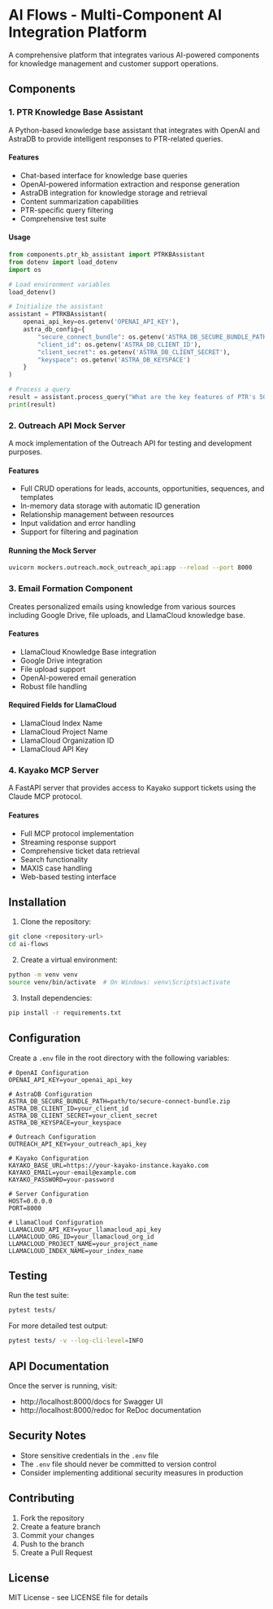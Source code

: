 # AI Flows - Multi-Component AI Integration Platform

A comprehensive platform that integrates various AI-powered components for knowledge management and customer support operations.

## Components

### 1. PTR Knowledge Base Assistant
A Python-based knowledge base assistant that integrates with OpenAI and AstraDB to provide intelligent responses to PTR-related queries.

#### Features
- Chat-based interface for knowledge base queries
- OpenAI-powered information extraction and response generation
- AstraDB integration for knowledge storage and retrieval
- Content summarization capabilities
- PTR-specific query filtering
- Comprehensive test suite

#### Usage
```python
from components.ptr_kb_assistant import PTRKBAssistant
from dotenv import load_dotenv
import os

# Load environment variables
load_dotenv()

# Initialize the assistant
assistant = PTRKBAssistant(
    openai_api_key=os.getenv('OPENAI_API_KEY'),
    astra_db_config={
        "secure_connect_bundle": os.getenv('ASTRA_DB_SECURE_BUNDLE_PATH'),
        "client_id": os.getenv('ASTRA_DB_CLIENT_ID'),
        "client_secret": os.getenv('ASTRA_DB_CLIENT_SECRET'),
        "keyspace": os.getenv('ASTRA_DB_KEYSPACE')
    }
)

# Process a query
result = assistant.process_query("What are the key features of PTR's 5G solutions?")
print(result)
```

### 2. Outreach API Mock Server
A mock implementation of the Outreach API for testing and development purposes.

#### Features
- Full CRUD operations for leads, accounts, opportunities, sequences, and templates
- In-memory data storage with automatic ID generation
- Relationship management between resources
- Input validation and error handling
- Support for filtering and pagination

#### Running the Mock Server
```bash
uvicorn mockers.outreach.mock_outreach_api:app --reload --port 8000
```

### 3. Email Formation Component
Creates personalized emails using knowledge from various sources including Google Drive, file uploads, and LlamaCloud knowledge base.

#### Features
- LlamaCloud Knowledge Base integration
- Google Drive integration
- File upload support
- OpenAI-powered email generation
- Robust file handling

#### Required Fields for LlamaCloud
- LlamaCloud Index Name
- LlamaCloud Project Name
- LlamaCloud Organization ID
- LlamaCloud API Key

### 4. Kayako MCP Server
A FastAPI server that provides access to Kayako support tickets using the Claude MCP protocol.

#### Features
- Full MCP protocol implementation
- Streaming response support
- Comprehensive ticket data retrieval
- Search functionality
- MAXIS case handling
- Web-based testing interface

## Installation

1. Clone the repository:
```bash
git clone <repository-url>
cd ai-flows
```

2. Create a virtual environment:
```bash
python -m venv venv
source venv/bin/activate  # On Windows: venv\Scripts\activate
```

3. Install dependencies:
```bash
pip install -r requirements.txt
```

## Configuration

Create a `.env` file in the root directory with the following variables:

```
# OpenAI Configuration
OPENAI_API_KEY=your_openai_api_key

# AstraDB Configuration
ASTRA_DB_SECURE_BUNDLE_PATH=path/to/secure-connect-bundle.zip
ASTRA_DB_CLIENT_ID=your_client_id
ASTRA_DB_CLIENT_SECRET=your_client_secret
ASTRA_DB_KEYSPACE=your_keyspace

# Outreach Configuration
OUTREACH_API_KEY=your_outreach_api_key

# Kayako Configuration
KAYAKO_BASE_URL=https://your-kayako-instance.kayako.com
KAYAKO_EMAIL=your-email@example.com
KAYAKO_PASSWORD=your-password

# Server Configuration
HOST=0.0.0.0
PORT=8000

# LlamaCloud Configuration
LLAMACLOUD_API_KEY=your_llamacloud_api_key
LLAMACLOUD_ORG_ID=your_llamacloud_org_id
LLAMACLOUD_PROJECT_NAME=your_project_name
LLAMACLOUD_INDEX_NAME=your_index_name
```

## Testing

Run the test suite:
```bash
pytest tests/
```

For more detailed test output:
```bash
pytest tests/ -v --log-cli-level=INFO
```

## API Documentation

Once the server is running, visit:
- http://localhost:8000/docs for Swagger UI
- http://localhost:8000/redoc for ReDoc documentation

## Security Notes

- Store sensitive credentials in the `.env` file
- The `.env` file should never be committed to version control
- Consider implementing additional security measures in production

## Contributing

1. Fork the repository
2. Create a feature branch
3. Commit your changes
4. Push to the branch
5. Create a Pull Request

## License

MIT License - see LICENSE file for details
